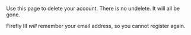 Use this page to delete your account. There is no undelete. It will all be gone.

Firefly III _will_ remember your email address, so you cannot register again.